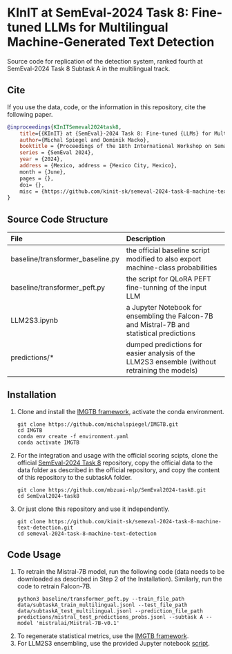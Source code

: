 # KInIT at SemEval-2024 Task 8: Fine-tuned LLMs for Multilingual Machine-Generated Text Detection
Source code for replication of the detection system, ranked fourth at SemEval-2024 Task 8 Subtask A in the multilingual track.

## Cite
If you use the data, code, or the information in this repository, cite the following paper.
```bibtex
@inproceedings{KInITSemeval2024task8,
    title={{KInIT} at {SemEval}-2024 Task 8: Fine-tuned {LLMs} for Multilingual Machine-Generated Text Detection},
    author={Michal Spiegel and Dominik Macko},
    booktitle = {Proceedings of the 18th International Workshop on Semantic Evaluation},
    series = {SemEval 2024},
    year = {2024},
    address = {Mexico, address = {Mexico City, Mexico},
    month = {June},
    pages = {},    
    doi= {},
    misc = {https://github.com/kinit-sk/semeval-2024-task-8-machine-text-detection}           
}
```

## Source Code Structure
| File | Description |
| :- | :- |
|baseline/transformer_baseline.py|the official baseline script modified to also export machine-class probabilities|
|baseline/transformer_peft.py|the script for QLoRA PEFT fine-tunning of the input LLM|
|LLM2S3.ipynb|a Jupyter Notebook for ensembling the Falcon-7B and Mistral-7B and statistical predictions|
|predictions/*|dumped predictions for easier analysis of the LLM2S3 ensemble (without retraining the models)|

## Installation
1. Clone and install the [IMGTB framework](https://github.com/michalspiegel/IMGTB), activate the conda environment.
   ```
   git clone https://github.com/michalspiegel/IMGTB.git
   cd IMGTB
   conda env create -f environment.yaml
   conda activate IMGTB
   ```
2. For the integration and usage with the official scoring scipts, clone the official [SemEval-2024 Task 8](https://github.com/mbzuai-nlp/SemEval2024-task8) repository, copy the official data to the data folder as described in the official repository, and copy the content of this repository to the subtaskA folder.
   ```
   git clone https://github.com/mbzuai-nlp/SemEval2024-task8.git
   cd SemEval2024-task8
   ```
3. Or just clone this repository and use it independently.
   ```
   git clone https://github.com/kinit-sk/semeval-2024-task-8-machine-text-detection.git
   cd semeval-2024-task-8-machine-text-detection
   ```
## Code Usage
1. To retrain the Mistral-7B model, run the following code (data needs to be downloaded as described in Step 2 of the Installation). Similarly, run the code to retrain Falcon-7B.
   ```
   python3 baseline/transformer_peft.py --train_file_path data/subtaskA_train_multilingual.jsonl --test_file_path data/subtaskA_test_multilingual.jsonl --prediction_file_path predictions/mistral_test_predictions_probs.jsonl --subtask A --model 'mistralai/Mistral-7B-v0.1'
   ```
2. To regenerate statistical metrics, use the [IMGTB framework](https://github.com/michalspiegel/IMGTB).
3. For LLM2S3 ensembling, use the provided Jupyter notebook [script](https://github.com/kinit-sk/semeval-2024-task-8-machine-text-detection/blob/main/LLM2S3.ipynb).
